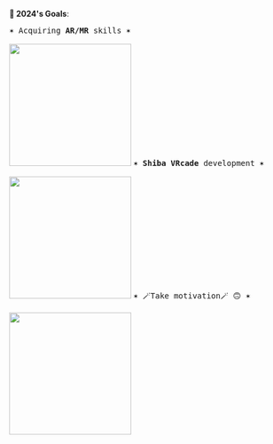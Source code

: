 **🎯 2024's Goals**:

<kbd>✶ Acquiring **AR/MR** skills ✶ <br><br><a href="https://github.com/users/a113ssa/projects/4/"><img src="https://github.com/a113ssa/a113ssa/assets/95538451/8ee277b4-478a-4c9d-91fb-166a5bdf3416" align="bottom" height="220px"/></a></kbd>
<kbd>✶ **Shiba VRcade** development ✶  <br><br><a href="https://github.com/Shiba-VRcade"><img src="https://github.com/a113ssa/a113ssa/assets/95538451/a2a6ec8e-7ab8-448f-a8d4-249e8a792ae9" height="220px"/></a></kbd>
<kbd>✶ 🪄Take motivation🪄 🙃 ✶  <br><br><a href="https://media.giphy.com/media/UqZ4imFIoljlr5O2sM/giphy.gif"><img src="https://media.giphy.com/media/UqZ4imFIoljlr5O2sM/giphy.gif" height="220px"/></a></kbd>

